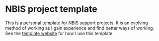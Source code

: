 # NBIS project template

This is a personal template for NBIS support projects. It is an evolving method of
working as I gain experience and find better ways of working. See the 
[template website](https://mahesh-panchal.github.io/NBIS_project_template/) for how
I use this template.

# <Title>

* NBIS Project ID: <id>
* NBIS experts: Mahesh Binzer-Panchal (mahesh.binzer-panchal@nbis.se)
* Request by: <name> (<email>)
* Principal Investigator: <name> (<email>)

Expert Affiliation:
```
Mahesh Binzer-Panchal
Department of Medical Biochemistry and Microbiology,
National Bioinformatics Infrastructure Sweden (NBIS),
Science for Life Laboratory,
Uppsala Universitet,
Uppsala,
Sweden
ORCID = https://orcid.org/0000-0003-1675-0677
```

## NBIS Support Request.

NBIS Project support request:

> <Project description goes here>

NBIS Agreement: ( XX hrs)

> - <Agreed outcome 1>
> - <Agreed outcome 2>

## Directories

```
/proj/naiss20XX-YY-ZZ/NBIS_support_<id>/       (NAISS Compute Allocation)
 |
 | - README.md                                 Project details summary
 |
 | - analyses/                                 Analysis configuration files
 | - conda/                                    Shared conda environments
 | - docs/                                     Project documentation
 \ - workflow/                                 Nextflow workflow

/proj/naiss20xx-yy-zz/                         (NAISS Storage Allocation)
 |
 | - nobackup/nxf-work                         Intermediate analysis files
 \ - NBIS_support_<id>_results/                Analysis results
```

## Workflow instructions

Quickstart:
```bash
cd /proj/naiss20XX-YY-ZZ/NBIS_support_<id>/analyses/<date>_<analysis>/
conda activate /proj/naiss20XX-YY-ZZ/NBIS_support_<id>/conda/nextflow-env
./run_nextflow.sh
```

A description of the workflow stages is provided in
the [Project Report](docs/report/Project_Report.qmd).

Workflow parameter options and outputs are detailed
in the [workflow README](workflow/README.md).
